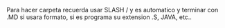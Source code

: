 Para hacer carpeta recuerda usar SLASH / y es automatico y terminar con .MD si usara formato, si es programa su extension .S, JAVA, etc..

